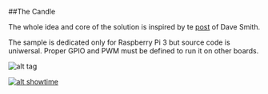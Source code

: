 ##The Candle

The whole idea and core of the solution is inspired by te [post](https://plus.google.com/+DaveSmithDev/posts/4JN7ZaSKxaM) of Dave Smith.

The sample is dedicated only for Raspberry Pi 3 but source code is uniwersal. Proper GPIO and PWM must be defined to run it on other boards.  

![alt tag](github_link)

[![alt showtime](https://img.youtube.com/vi/2kLMdmFvDkg/0.jpg)](https://www.youtube.com/watch?v=2kLMdmFvDkg)


